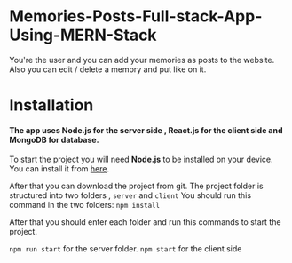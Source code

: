 # Memories-Posts-Full-stack-App-Using-MERN-Stack
You're the user and you can add your memories as posts to the website.
Also you can edit / delete a memory and put like on it.

# Installation

#### The app uses Node.js for the server side , React.js for the client side and MongoDB for database.
To start the project you will need **Node.js** to be installed on your device.
You can install it from [here](https://nodejs.org/en/download/).

After that you can download the project from git.
The project folder is structured into two folders , `server` and `client`
You should run this command in the two folders: `npm install`

After that you should enter each folder and run this commands to start the project.

`npm run start` for the server folder.
`npm start` for the client side
